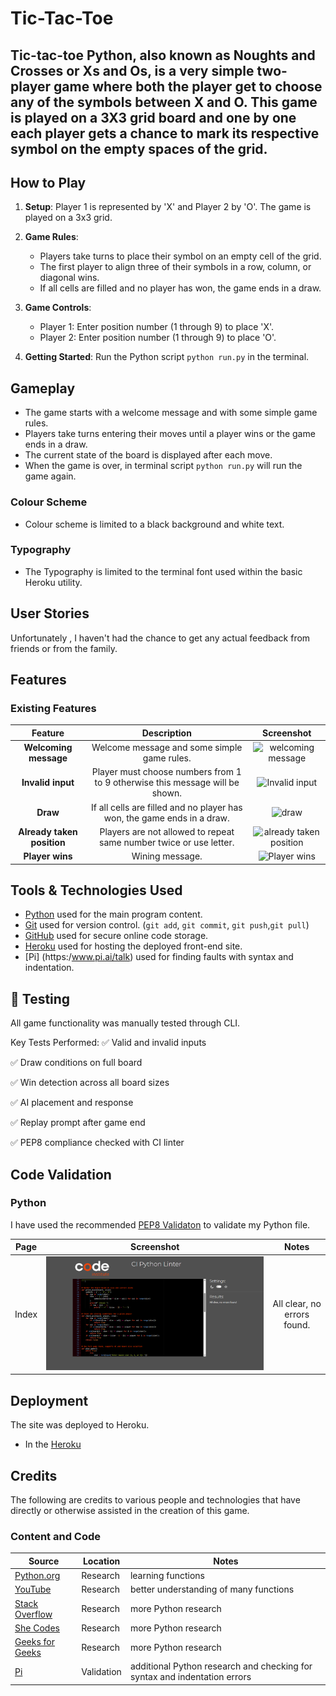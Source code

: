 # Tic-Tac-Toe 

## Tic-tac-toe Python, also known as Noughts and Crosses or Xs and Os, is a very simple two-player game where both the player get to choose any of the symbols between X and O. This game is played on a 3X3 grid board and one by one each player gets a chance to mark its respective symbol on the empty spaces of the grid.
## How to Play

1. **Setup**: Player 1 is represented by 'X' and Player 2 by 'O'. The game is played on a 3x3 grid.
   
2. **Game Rules**:
   - Players take turns to place their symbol on an empty cell of the grid.
   - The first player to align three of their symbols in a row, column, or diagonal wins.
   - If all cells are filled and no player has won, the game ends in a draw.

3. **Game Controls**:
   - Player 1: Enter position number (1 through 9) to place 'X'.
   - Player 2: Enter position number (1 through 9) to place 'O'.

4. **Getting Started**: Run the Python script `python run.py` in the terminal.

## Gameplay

- The game starts with a welcome message and with some simple game rules.
- Players take turns entering their moves until a player wins or the game ends in a draw.
- The current state of the board is displayed after each move.
- When the game is over, in terminal script `python run.py` will run the game again.

### Colour Scheme

- Colour scheme is limited to a black background and white text.

### Typography

- The Typography is limited to the terminal font used within the basic Heroku utility.

## User Stories

Unfortunately , I haven't had the chance to get any actual feedback from friends or from the family.

## Features

### Existing Features

| Feature | Description | Screenshot |
| :---: | :---: | :---: |
| **Welcoming message** | Welcome message and some simple game rules. | ![welcoming message](https://github.com/user-attachments/assets/3eb3de3b-d6fc-4292-80a5-77fb43444f92)|
| **Invalid input** | Player must choose numbers from 1 to 9 otherwise this message will be shown. | ![Invalid input](https://github.com/user-attachments/assets/504345a4-00c5-4751-a0c9-cc6f9ff9032a)|
| **Draw** | If all cells are filled and no player has won, the game ends in a draw. | ![draw](https://github.com/user-attachments/assets/6a083854-a463-4832-a05a-5c13a8b106d2)|
| **Already taken position** | Players are not allowed to repeat same number twice or use letter. | ![already taken position](https://github.com/user-attachments/assets/56aebd44-2fbc-43d5-95b2-3bf9cd40200c)|
| **Player wins** | Wining message. | ![Player wins](https://github.com/user-attachments/assets/b541405f-9ebe-442b-a319-f960ea6dcf27)|

## Tools & Technologies Used

- [Python](https://www.python.org/) used for the main program content.
- [Git](https://git-scm.com) used for version control. (`git add`, `git commit`, `git push`,`git pull`)
- [GitHub](https://github.com) used for secure online code storage.
- [Heroku](https://www.heroku.com) used for hosting the deployed front-end site.
- [Pi] (https:/www.pi.ai/talk) used for finding faults with syntax and indentation.


## 🧪 Testing
All game functionality was manually tested through CLI.

Key Tests Performed:
✅ Valid and invalid inputs

✅ Draw conditions on full board

✅ Win detection across all board sizes

✅ AI placement and response

✅ Replay prompt after game end

✅ PEP8 compliance checked with CI linter


## Code Validation

### Python

I have used the recommended [PEP8 Validaton](https://pep8ci.herokuapp.com/#) to validate my Python file.

| Page | Screenshot | Notes |
| :---: | :---: | :---: |
| Index | ![code validatation](documentation/validation.png)| All clear, no errors found.|

## Deployment

The site was deployed to Heroku.

- In the [Heroku](https://dashboard.heroku.com/apps/dinok94-xs-and-xo-project/deploy/github)

## Credits

The following are credits to various people and technologies that have directly or otherwise assisted in the creation of this game.

### Content and Code

| Source | Location | Notes |
| --- | --- | --- |
| [Python.org](https://www.python.org) | Research | learning functions |  
| [YouTube](https://www.youtube.com/watch?v=WZNG8UomjSI&t=1783s) | Research | better understanding of many functions |
| [Stack Overflow](https://stackoverflow.com/) | Research | more Python research |
| [She Codes](https://shecodes.io/) | Research | more Python research |
| [Geeks for Geeks](https://geeksforgeeks.org/) | Research | more Python research |
| [Pi](https:/www.pi.ai/talk) | Validation | additional Python research and checking for syntax and indentation errors |





 
